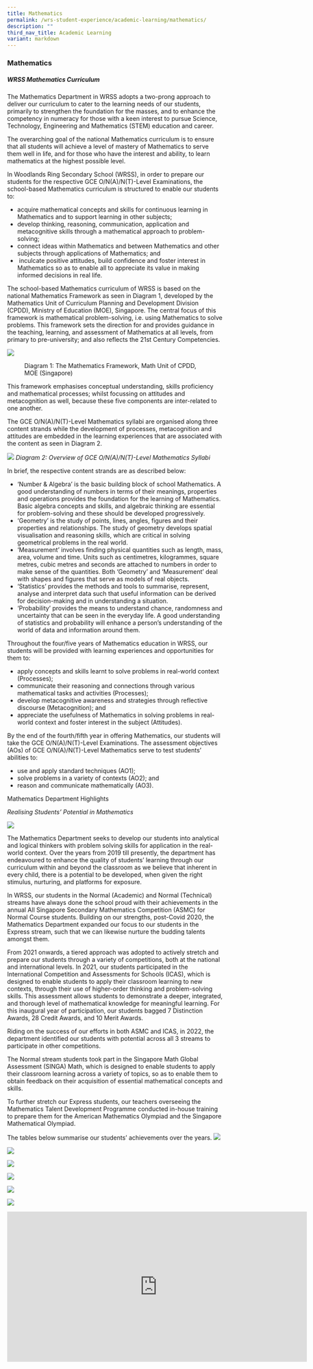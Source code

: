 ```yaml
---
title: Mathematics
permalink: /wrs-student-experience/academic-learning/mathematics/
description: ""
third_nav_title: Academic Learning
variant: markdown
---
```

### **Mathematics**
##### **WRSS Mathematics Curriculum**
The Mathematics Department in WRSS adopts a two-prong approach to deliver our curriculum to cater to the learning needs of our students, primarily to strengthen the foundation for the masses, and to enhance the competency in numeracy for those with a keen interest to pursue Science, Technology, Engineering and Mathematics (STEM) education and career.

The overarching goal of the national Mathematics curriculum is to ensure that all students will achieve a level of mastery of Mathematics to serve them well in life, and for those who have the interest and ability, to learn mathematics at the highest possible level.
 
In Woodlands Ring Secondary School (WRSS), in order to prepare our students for the respective GCE O/N(A)/N(T)-Level Examinations, the school-based Mathematics curriculum is structured to enable our students to:

*   acquire mathematical concepts and skills for continuous learning in Mathematics and to support learning in other subjects;
*   develop thinking, reasoning, communication, application and metacognitive skills through a mathematical approach to problem-solving;
*   connect ideas within Mathematics and between Mathematics and other subjects through applications of Mathematics; and
*   &nbsp;inculcate positive attitudes, build confidence and foster interest in Mathematics so as to enable all to appreciate its value in making informed decisions in real life.

The school-based Mathematics curriculum of WRSS is based on the national Mathematics Framework as seen in Diagram 1, developed by the Mathematics Unit of Curriculum Planning and Development Division (CPDD), Ministry of Education (MOE), Singapore.  The central focus of this framework is mathematical problem-solving, i.e. using Mathematics to solve problems.  This framework sets the direction for and provides guidance in the teaching, learning, and assessment of Mathematics at all levels, from primary to pre-university; and also reflects the 21st Century Competencies.

![](/images/Math_dia_2.jpg)
<figure>

<figcaption>  Diagram 1: The Mathematics Framework, Math Unit of CPDD, MOE (Singapore)
 </figcaption>
</figure>

This framework emphasises conceptual understanding, skills proficiency and mathematical processes; whilst focussing on attitudes and metacognition as well, because these five components are inter-related to one another.

The GCE O/N(A)/N(T)-Level Mathematics syllabi are organised along three content strands while the development of processes, metacognition and attitudes are embedded in the learning experiences that are associated with the content as seen in Diagram 2.

![](/images/math2.jpg)
*Diagram 2: Overview of GCE O/N(A)/N(T)-Level Mathematics Syllabi*

In brief, the respective content strands are as described below:

*   ‘Number &amp; Algebra’ is the basic building block of school Mathematics. A good understanding of numbers in terms of their meanings, properties and operations provides the foundation for the learning of Mathematics. Basic algebra concepts and skills, and algebraic thinking are essential for problem-solving and these should be developed progressively.
*   ‘Geometry’ is the study of points, lines, angles, figures and their properties and relationships. The study of geometry develops spatial visualisation and reasoning skills, which are critical in solving geometrical problems in the real world.
*   ‘Measurement’ involves finding physical quantities such as length, mass, area, volume and time. Units such as centimetres, kilogrammes, square metres, cubic metres and seconds are attached to numbers in order to make sense of the quantities. Both ‘Geometry’ and ‘Measurement’ deal with shapes and figures that serve as models of real objects.
*   ‘Statistics’ provides the methods and tools to summarise, represent, analyse and interpret data such that useful information can be derived for decision-making and in understanding a situation.
*   ‘Probability’ provides the means to understand chance, randomness and uncertainty that can be seen in the everyday life. A good understanding of statistics and probability will enhance a person’s understanding of the world of data and information around them.

Throughout the four/five years of Mathematics education in WRSS, our students will be provided with learning experiences and opportunities for them to:

*   apply concepts and skills learnt to solve problems in real-world context (Processes);
*   communicate their reasoning and connections through various mathematical tasks and activities (Processes);
*   develop metacognitive awareness and strategies through reflective discourse (Metacognition); and
*   appreciate the usefulness of Mathematics in solving problems in real-world context and foster interest in the subject (Attitudes).

By the end of the fourth/fifth year in offering Mathematics, our students will take the GCE O/N(A)/N(T)-Level Examinations. The assessment objectives (AOs) of GCE O/N(A)/N(T)-Level Mathematics serve to test students’ abilities to:

*   use and apply standard techniques (AO1);
*   solve problems in a variety of contexts (AO2); and
*   reason and communicate mathematically (AO3).

Mathematics Department Highlights

*Realising Students’ Potential in Mathematics*

![](/images/Math_pic_1.jpg)

The Mathematics Department seeks to develop our students into analytical and logical thinkers with problem solving skills for application in the real-world context.  Over the years from 2019 till presently, the department has endeavoured to enhance the quality of students’ learning through our curriculum within and beyond the classroom as we believe that inherent in every child, there is a potential to be developed, when given the right stimulus, nurturing, and platforms for exposure.

In WRSS, our students in the Normal (Academic) and Normal (Technical) streams have always done the school proud with their achievements in the annual All Singapore Secondary Mathematics Competition (ASMC) for Normal Course students.  Building on our strengths, post-Covid 2020, the Mathematics Department expanded our focus to our students in the Express stream, such that we can likewise nurture the budding talents amongst them.

From 2021 onwards, a tiered approach was adopted to actively stretch and prepare our students through a variety of competitions, both at the national and international levels.  In 2021, our students participated in the International Competition and Assessments for Schools (ICAS), which is designed to enable students to apply their classroom learning to new contexts, through their use of higher-order thinking and problem-solving skills.  This assessment allows students to demonstrate a deeper, integrated, and thorough level of mathematical knowledge for meaningful learning.  For this inaugural year of participation, our students bagged 7 Distinction Awards, 28 Credit Awards, and 10 Merit Awards.

Riding on the success of our efforts in both ASMC and ICAS, in 2022, the department identified our students with potential across all 3 streams to participate in other competitions.

The Normal stream students took part in the Singapore Math Global Assessment (SINGA) Math, which is designed to enable students to apply their classroom learning across a variety of topics, so as to enable them to obtain feedback on their acquisition of essential mathematical concepts and skills.

To further stretch our Express students, our teachers overseeing the Mathematics Talent Development Programme conducted in-house training to prepare them for the American Mathematics Olympiad and the Singapore Mathematical Olympiad.

The tables below summarise our students’ achievements over the years.
![](/images/Math_table_1d.jpg)

![](/images/Math_pic_2.jpg)

![](/images/Math_table_2a.jpg)

![](/images/Math_pic_3.jpg)

![](/images/Math_table_3.jpg)

![](/images/Math_pic_4.jpg)
<iframe width="700" height="350" src="https://www.youtube.com/embed/XB7WfX1X-vs" title="Mathematics" frameborder="0" allow="accelerometer; autoplay; clipboard-write; encrypted-media; gyroscope; picture-in-picture" allowfullscreen=""></iframe>